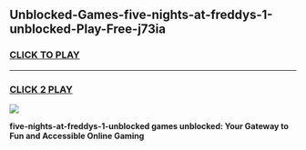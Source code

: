 
## Unblocked-Games-five-nights-at-freddys-1-unblocked-Play-Free-j73ia
<h3>
<a href="https://premium76.site?title=five-nights-at-freddys-1-unblocked&ref=23A">CLICK TO PLAY</a></h3>
<hr>

<h3>
<a href="https://premium76.site?title=five-nights-at-freddys-1-unblocked&ref=23A">CLICK 2 PLAY</a>
  
</h3>

<a href="https://premium76.site?title=five-nights-at-freddys-1-unblocked&ref=23A"><img src="https://clearcache.store/games.png"></a>


**five-nights-at-freddys-1-unblocked games unblocked: Your Gateway to Fun and Accessible Online Gaming**
